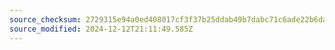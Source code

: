 ```yaml
---
source_checksum: 2729315e94a0ed408017cf3f37b25ddab49b7dabc71c6ade22b6dac41c9be440
source_modified: 2024-12-12T21:11:49.585Z
---
```



